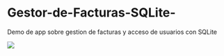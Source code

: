 # Gestor-de-Facturas-SQLite-
Demo de app sobre gestion de facturas y acceso de usuarios con SQLite

<img src="https://subefotos.com/ver/?b0408c09ce7dc1190d4f07eb84ff7edco.png" />
